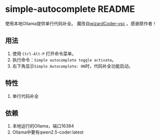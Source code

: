 # simple-autocomplete README

使用本地Ollama提供单行代码补全。
魔改自[wizardCoder-vsc](https://github.com/mzbac/wizardCoder-vsc) 。感谢原作者！

## 用法

1. 使用 `Ctrl-Alt-P` 打开命令菜单。
2. 执行命令：`Simple autocomplete toggle activate`。
3. 右下角显示`Simple Autocomplete: ON`时，代码补全功能启动。

## 特性

1. 单行代码补全

## 依赖

1. 本地运行的Ollama，端口16384
2. Ollama中要有qwen2.5-coder:latest
